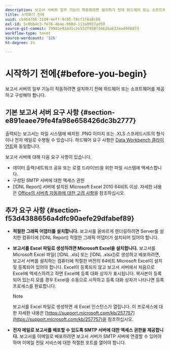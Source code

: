 ```yaml
---
description: 보고서 서버의 일부 기능이 작동하려면 설치하기 전에 하드웨어 또는 소프트웨어를 제공하고 구성해야 합니다.
title: 시작하기 전에
uuid: cb464fb6-3109-4eff-9c95-f0cf1f8a8c66
exl-id: 5c8bb4c3-fe76-4b4e-960d-113a9927ad59
source-git-commit: 79981e92dd1c2e552f958716626a632ead940973
workflow-type: tm+mt
source-wordcount: '326'
ht-degree: 1%

---
```


# 시작하기 전에{#before-you-begin}

보고서 서버의 일부 기능이 작동하려면 설치하기 전에 하드웨어 또는 소프트웨어를 제공하고 구성해야 합니다.

## 기본 보고서 서버 요구 사항 {#section-e891eaee79fe4fa98e658426dc3b2777}

출력되는 보고서는 파일 시스템에 배치된 .PNG 이미지 또는 .XLS 스프레드시트의 형식이나 전자 메일로 수행될 수 있습니다. 하드웨어 요구 사항은 [Data Workbench 클라이언트](https://experienceleague.adobe.com/docs/data-workbench/using/install/c-data-workbench-client-install.html#Data_Workbench_Client_Minimum_System_Requirements)와 동일합니다.

보고서 서버에 대해 다음 요구 사항이 있습니다.

* 데이터 출력(네트워크 공유 또는 로컬 드라이브)을 위한 파일 시스템에 액세스합니다.
* 구성된 SMTP 서버에 대한 액세스 권한
* [!DNL Report] 서버에 설치된 Microsoft Excel 2010 64비트 이상. 자세한 내용은 [Office의 서버측 자동화에 대한 고려 사항](https://support.microsoft.com/kb/257757)을 참조하십시오.

## 추가 요구 사항 {#section-f53d4388656a4dfc90aefe29dfabef89}

* **적절한 그래픽 어댑터를 설치합니다.** 보고서를 올바르게 렌더링하려면 Server를 설치한 컴퓨터에  [!DNL Report] 적절한 그래픽 어댑터가 설치되어 있어야 합니다.

* **보고서를 Excel 파일로 생성하려면 Microsoft Excel을 설치합니다.** 보고서를 Microsoft Excel 파일(  [!DNL .xls] 또는  [!DNL .xlsx])로 생성하고 배포하려면, 보고서 서버를 설치하는 컴퓨터에 적절한 버전의 64비트 Microsoft Excel이 설치 및 등록되어 있어야 합니다. Excel이 등록되지 않고 보고서 서버에서 처음으로 Excel에 액세스하려고 하면 Excel에 등록 대화 상자가 표시됩니다. 복사본이 등록되어 있는지 모를 경우 Excel을 수동으로 시작하고 등록 대화 상자가 나타나면 등록 프로세스를 완료합니다.

   >[!NOTE]
   >
   >보고서를 Excel 파일로 생성하면 새 Excel 인스턴스가 열립니다. 이 프로세스에 대한 자세한 내용은 [https://support.microsoft.com/kb/257757](https://support.microsoft.com/kb/257757)을 참조하십시오.

* **전자 메일로 보고서를 배포할 수 있도록 SMTP 서버에 대한 액세스 권한을 제공합니다.** 보고서를 이메일로 배포하려면 보고서 서버가 SMTP 서버에 연결할 수 있어야 하며 이메일 전달 서비스에 대한 적절한 포트를 열어야 합니다.
